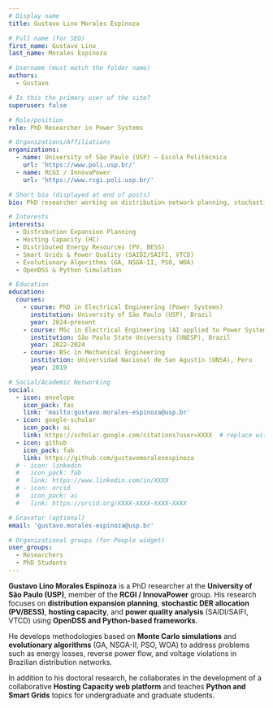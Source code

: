 ```yaml
---
# Display name
title: Gustavo Lino Morales Espinoza

# Full name (for SEO)
first_name: Gustavo Lino
last_name: Morales Espinoza

# Username (must match the folder name)
authors:
  - Gustavo

# Is this the primary user of the site?
superuser: false

# Role/position
role: PhD Researcher in Power Systems

# Organizations/Affiliations
organizations:
  - name: University of São Paulo (USP) – Escola Politécnica
    url: 'https://www.poli.usp.br/'
  - name: RCGI / InnovaPower
    url: 'https://www.rcgi.poli.usp.br/'

# Short bio (displayed at end of posts)
bio: PhD researcher working on distribution network planning, stochastic DER allocation, hosting capacity, and power quality using OpenDSS and Python.

# Interests
interests:
  - Distribution Expansion Planning
  - Hosting Capacity (HC)
  - Distributed Energy Resources (PV, BESS)
  - Smart Grids & Power Quality (SAIDI/SAIFI, VTCD)
  - Evolutionary Algorithms (GA, NSGA-II, PSO, WOA)
  - OpenDSS & Python Simulation

# Education
education:
  courses:
    - course: PhD in Electrical Engineering (Power Systems)
      institution: University of São Paulo (USP), Brazil
      year: 2024–present
    - course: MSc in Electrical Engineering (AI applied to Power Systems)
      institution: São Paulo State University (UNESP), Brazil
      year: 2022–2024
    - course: BSc in Mechanical Engineering
      institution: Universidad Nacional de San Agustín (UNSA), Peru
      year: 2019

# Social/Academic Networking
social:
  - icon: envelope
    icon_pack: fas
    link: 'mailto:gustavo.morales-espinoza@usp.br'
  - icon: google-scholar
    icon_pack: ai
    link: https://scholar.google.com/citations?user=XXXX  # replace with your profile
  - icon: github
    icon_pack: fab
    link: https://github.com/gustavomoralesespinoza
  # - icon: linkedin
  #   icon_pack: fab
  #   link: https://www.linkedin.com/in/XXXX
  # - icon: orcid
  #   icon_pack: ai
  #   link: https://orcid.org/XXXX-XXXX-XXXX-XXXX

# Gravatar (optional)
email: 'gustavo.morales-espinoza@usp.br'

# Organizational groups (for People widget)
user_groups:
  - Researchers
  - PhD Students
---
```


**Gustavo Lino Morales Espinoza** is a PhD researcher at the **University of São Paulo (USP)**, member of the **RCGI / InnovaPower** group. His research focuses on **distribution expansion planning**, **stochastic DER allocation (PV/BESS)**, **hosting capacity**, and **power quality analysis** (SAIDI/SAIFI, VTCD) using **OpenDSS and Python-based frameworks**.

He develops methodologies based on **Monte Carlo simulations** and **evolutionary algorithms** (GA, NSGA-II, PSO, WOA) to address problems such as energy losses, reverse power flow, and voltage violations in Brazilian distribution networks.

In addition to his doctoral research, he collaborates in the development of a collaborative **Hosting Capacity web platform** and teaches **Python and Smart Grids** topics for undergraduate and graduate students.
